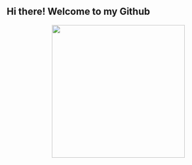 ## Hi there! Welcome to my Github

<div align="center">
  <a href="https://github.com/ruzhan05/github-readme-stats">
    <img height=300 src="https://github-readme-stats.vercel.app/api/top-langs/?username=ruzhan05&hide=dart&theme=merko&border_radius=10&custom_title=My most used languages" />
  </a>
</div>


<!--
**ruzhan05/ruzhan05** is a ✨ _special_ ✨ repository because its `README.md` (this file) appears on your GitHub profile.

Here are some ideas to get you started:

- 🔭 I’m currently working on ...
- 🌱 I’m currently learning ...
- 👯 I’m looking to collaborate on ...
- 🤔 I’m looking for help with ...
- 💬 Ask me about ...
- 📫 How to reach me: ...
- 😄 Pronouns: ...
- ⚡ Fun fact: ...
-->
